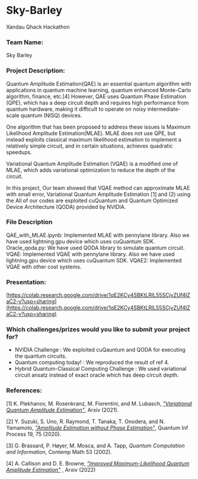 # Sky-Barley
Xandau Qhack Hackathon
### Team Name:

Sky Barley

### Project Description:

Quantum Amplitude Estimation(QAE) is an essential quantum algorithm with applications in quantum machine learning, quantum enhanced Monte-Carlo algorithm, finance, etc.[4] However, QAE uses Quantum Phase Estimation (QPE), which has a deep circuit depth and requires high performance from quantum hardware, making it difficult to operate on noisy intermediate-scale quantum (NISQ) devices.

One algorithm that has been proposed to address these issues is Maximum Likelihood Amplitude Estimation(MLAE). MLAE does not use QPE, but instead exploits classical maximum likelihood estimation to implement a relatively simple circuit, and in certain situations, achieves quadratic speedups.

Variational Quantum Amplitude Estimation (VQAE) is a modified one of MLAE, which adds variational optimization to reduce the depth of the circuit.

In this project, Our team showed that VQAE method can approximate MLAE with small error, Variational Quantum Amplitude Estimation [1] and (2) using the All of our codes are exploited cuQuantum and Quantum Optimized Device Architecture (QODA) provided by NVIDIA.

### File Description 
QAE_with_MLAE.ipynb: Implemented MLAE with pennylane library. Also we have used lightning.gpu device which uses cuQuantum SDK.      
Oracle_qoda.py: We have used QODA library to simulate quantum circuit. 
VQAE: Implemented VQAE with pennylane library. Also we have used lightning.gpu device which uses cuQuantum SDK.
VQAE2: Implemented VQAE with other cost systems. 



### Presentation:

[https://colab.research.google.com/drive/1qE2KCy4SBKtLRlL55SCjvZUf4IZaC2-y?usp=sharing](https://colab.research.google.com/drive/1qE2KCy4SBKtLRlL55SCjvZUf4IZaC2-y?usp=sharing)


### Which challenges/prizes would you like to submit your project for?

- NVIDIA Challenge : We exploited cuQauntum and QODA for executing the quantum circuits.
- Quantum computing today! : We reproduced the result of ref 4.
- Hybrid Quantum-Classical Computing Challenge : We used variational circuit ansatz instead of exact oracle which has deep circuit depth.

### References:

[1] K. Plekhanov, M. Rosenkranz, M. Fiorentini, and M. Lubasch, *[\"Variational Quantum Amplitude Estimation\"](https://arxiv.org/abs/2109.03687)*, Arxiv (2021).

[2] Y. Suzuki, S. Uno, R. Raymond, T. Tanaka, T. Onodera, and N. Yamamoto, *[\"Amplitude Estimation without Phase Estimation\"](https://arxiv.org/abs/1904.10246)*, Quantum Inf Process 19, 75 (2020).

[3] G. Brassard, P. Høyer, M. Mosca, and A. Tapp, *Quantum Computation and Information*, Contemp Math 53 (2002).

[4] A. Callison and D. E. Browne, *[\"Improved Maximum-Likelihood Quantum Amplitude Estimation\"](https://arxiv.org/abs/2209.03321)*
, Arxiv (2022)
